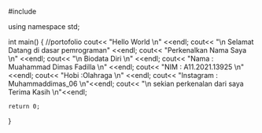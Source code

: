#include <iostream>

using namespace std;

int main()
{
    //portofolio
    cout<< "Hello World \n" <<endl;
    cout<< "\n Selamat Datang di dasar pemrograman" <<endl;
    cout<< "Perkenalkan Nama Saya \n" <<endl;
    cout<< "\n Biodata Diri \n" <<endl;
    cout<< "Nama      : Muahammad Dimas Fadilla \n" <<endl;
    cout<< "NIM       : A11.2021.13925 \n" <<endl;
    cout<< "Hobi      :Olahraga \n" <<endl;
    cout<< "Instagram : Muhammaddimas_06 \n"<<endl;
    cout<< "\n sekian perkenalan dari saya Terima Kasih \n"<<endl;


    return 0;
}
